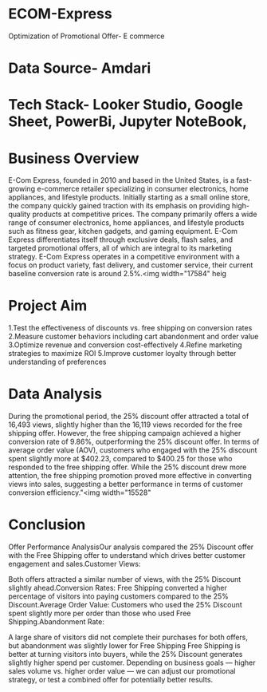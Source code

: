 # ECOM-Express
Optimization of Promotional Offer- E commerce

# Data Source- Amdari
# Tech Stack- Looker Studio, Google Sheet, PowerBi, Jupyter NoteBook, 

# Business Overview
E-Com Express, founded in 2010 and based in the United States, is a fast-growing e-commerce retailer specializing in consumer electronics, home appliances, and lifestyle products. Initially starting as a small online store, the company quickly gained traction with its emphasis on providing high-quality products at competitive prices. The company primarily offers a wide range of consumer electronics, home appliances, and lifestyle products such as fitness gear, kitchen gadgets, and gaming equipment. E-Com Express differentiates itself through exclusive deals, flash sales, and targeted promotional offers, all of which are integral to its marketing strategy. E-Com Express operates in a competitive environment with a focus on product variety, fast delivery, and customer service, their current baseline conversion rate is around 2.5%.<img width="17584" heig

# Project Aim
1.Test the effectiveness of discounts vs. free shipping on conversion rates
2.Measure customer behaviors including cart abandonment and order value
3.Optimize revenue and conversion cost-effectively
4.Refine marketing strategies to maximize ROI
5.Improve customer loyalty through better understanding of preferences

# Data Analysis
During the promotional period, the 25% discount offer attracted a total of 16,493 views, slightly higher than the 16,119 views recorded for the free shipping offer. However, the free shipping campaign achieved a higher conversion rate of 9.86%, outperforming the 25% discount offer. In terms of average order value (AOV), customers who engaged with the 25% discount spent slightly more at $402.23, compared to $400.25 for those who responded to the free shipping offer. While the 25% discount drew more attention, the free shipping promotion proved more effective in converting views into sales, suggesting a better performance in terms of customer conversion efficiency."<img width="15528" 

# Conclusion
Offer Performance AnalysisOur analysis compared the 25% Discount offer with the Free Shipping offer to understand which drives better customer engagement and sales.Customer Views: 

Both offers attracted a similar number of views, with the 25% Discount slightly ahead.Conversion Rates: Free Shipping converted a higher percentage of visitors into paying customers compared to the 25% Discount.Average Order Value: Customers who used the 25% Discount spent slightly more per order than those who used Free Shipping.Abandonment Rate:

A large share of visitors did not complete their purchases for both offers, but abandonment was slightly lower for Free Shipping
Free Shipping is better at turning visitors into buyers, while the 25% Discount generates slightly higher spend per customer. Depending on business goals — higher sales volume vs. higher order value — we can adjust our promotional strategy, or test a combined offer for potentially better results.




